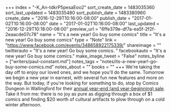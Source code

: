 +++
index = "-K_An-tdkrP5pesaEoo2"
sort_create_date = 1483035360
sort_last_updated = 1483035480
sort_publish_date = 1483380960
create_date = "2016-12-29T10:16:00-08:00"
publish_date = "2017-01-02T10:16:00-08:00"
date = "2017-01-02T10:16:00-08:00"
last_updated = "2016-12-29T10:18:00-08:00"
preview_url = "6ffe379e-df7a-ea5f-2f2f-2eaacde07c78"
name = "It's a new year! Go buy some comics"
title = "It's a new year! Go buy some comics"
type = "Note"
link = "https://www.facebook.com/events/348658922175339/"
shareimage = ""
twitterauto = "It's a new year! Go buy some comics. "
facebookauto = "It's a new year! Go buy some comics."
make_image_tweet = "False"
notes_byline = ["writers/paul-constant.md"]
notes_tags = "notes/its-a-new-year!-go-buy-some-comics.md"
notes_about = ""
books = ""
+++
We're taking the day off to enjoy our loved ones, and we hope you'll do the same. Tomorrow we begin a new year in earnest, with several fun new features and more on the way. But today, if you're looking for something to do, stop by Comics Dungeon in Wallingford for their [annual year-end (and year-beginning) sale](https://www.facebook.com/events/348658922175339/). Take it from me: there is no joy as pure as digging through a box of $1 comics and finding $20 worth of cultural artifacts to plow through on a cold winter afternoon.
